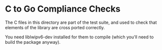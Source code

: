 # C to Go Compliance Checks
The C files in this directory are part of the test suite,
and used to check that elements of the library are cross
ported correctly.

You need liblwipv6-dev installed for them to compile
(which you'll need to build the package anyway).



